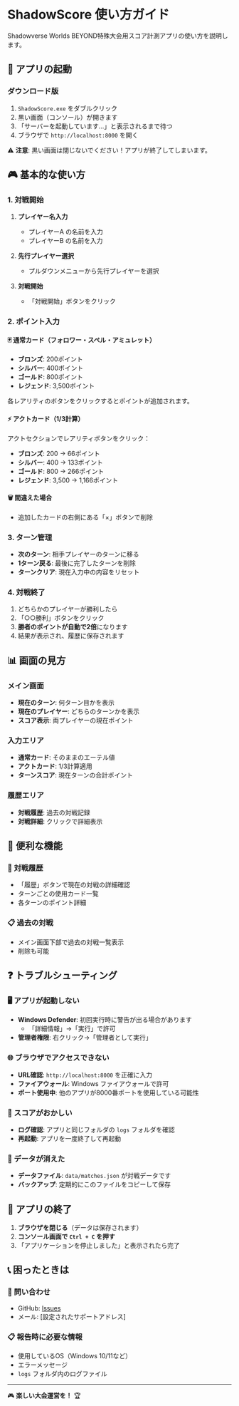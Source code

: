 # ShadowScore 使い方ガイド

Shadowverse Worlds BEYOND特殊大会用スコア計測アプリの使い方を説明します。

## 🚀 アプリの起動

### ダウンロード版
1. `ShadowScore.exe` をダブルクリック
2. 黒い画面（コンソール）が開きます
3. 「サーバーを起動しています...」と表示されるまで待つ
4. ブラウザで `http://localhost:8000` を開く

⚠️ **注意**: 黒い画面は閉じないでください！アプリが終了してしまいます。

## 🎮 基本的な使い方

### 1. 対戦開始

1. **プレイヤー名入力**
   - プレイヤーA の名前を入力
   - プレイヤーB の名前を入力

2. **先行プレイヤー選択**
   - プルダウンメニューから先行プレイヤーを選択

3. **対戦開始**
   - 「対戦開始」ボタンをクリック

### 2. ポイント入力

#### 🃏 通常カード（フォロワー・スペル・アミュレット）
- **ブロンズ**: 200ポイント
- **シルバー**: 400ポイント  
- **ゴールド**: 800ポイント
- **レジェンド**: 3,500ポイント

各レアリティのボタンをクリックするとポイントが追加されます。

#### ⚡ アクトカード（1/3計算）
アクトセクションでレアリティボタンをクリック：
- **ブロンズ**: 200 → 66ポイント
- **シルバー**: 400 → 133ポイント
- **ゴールド**: 800 → 266ポイント
- **レジェンド**: 3,500 → 1,166ポイント

#### 🗑️ 間違えた場合
- 追加したカードの右側にある「×」ボタンで削除

### 3. ターン管理

- **次のターン**: 相手プレイヤーのターンに移る
- **1ターン戻る**: 最後に完了したターンを削除
- **ターンクリア**: 現在入力中の内容をリセット

### 4. 対戦終了

1. どちらかのプレイヤーが勝利したら
2. 「○○勝利」ボタンをクリック
3. **勝者のポイントが自動で2倍**になります
4. 結果が表示され、履歴に保存されます

## 📊 画面の見方

### メイン画面
- **現在のターン**: 何ターン目かを表示
- **現在のプレイヤー**: どちらのターンかを表示
- **スコア表示**: 両プレイヤーの現在ポイント

### 入力エリア
- **通常カード**: そのままのエーテル値
- **アクトカード**: 1/3計算適用
- **ターンスコア**: 現在ターンの合計ポイント

### 履歴エリア
- **対戦履歴**: 過去の対戦記録
- **対戦詳細**: クリックで詳細表示

## 🔧 便利な機能

### 📝 対戦履歴
- 「履歴」ボタンで現在の対戦の詳細確認
- ターンごとの使用カード一覧
- 各ターンのポイント詳細

### 📋 過去の対戦
- メイン画面下部で過去の対戦一覧表示
- 削除も可能

## ❓ トラブルシューティング

### 🖥️ アプリが起動しない
- **Windows Defender**: 初回実行時に警告が出る場合があります
  - 「詳細情報」→「実行」で許可
- **管理者権限**: 右クリック→「管理者として実行」

### 🌐 ブラウザでアクセスできない
- **URL確認**: `http://localhost:8000` を正確に入力
- **ファイアウォール**: Windows ファイアウォールで許可
- **ポート使用中**: 他のアプリが8000番ポートを使用している可能性

### 🔄 スコアがおかしい
- **ログ確認**: アプリと同じフォルダの `logs` フォルダを確認
- **再起動**: アプリを一度終了して再起動

### 💾 データが消えた
- **データファイル**: `data/matches.json` が対戦データです
- **バックアップ**: 定期的にこのファイルをコピーして保存

## 🛑 アプリの終了

1. **ブラウザを閉じる**（データは保存されます）
2. **コンソール画面で `Ctrl + C` を押す**
3. 「アプリケーションを停止しました」と表示されたら完了

## 📞 困ったときは

### 📧 問い合わせ
- GitHub: [Issues](https://github.com/Asufaria/ShadowScoreapp/issues)
- メール: [設定されたサポートアドレス]

### 📋 報告時に必要な情報
- 使用しているOS（Windows 10/11など）
- エラーメッセージ
- `logs` フォルダ内のログファイル

---

🎮 **楽しい大会運営を！** 🏆
